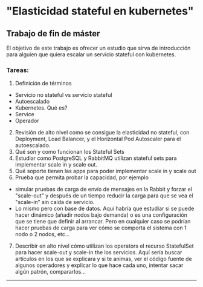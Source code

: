 # "Elasticidad stateful en kubernetes"
## Trabajo de fin de máster
El objetivo de este trabajo es ofrecer un estudio que sirva de introducción para alguien que quiera escalar un servicio stateful con kubernetes.

### Tareas: 
1. Definición de términos
* Servicio no stateful vs servicio stateful
* Autoescalado
* Kubernetes. Qué es?
* Service
* Operador

2. Revisión de alto nivel como se consigue la elasticidad no stateful, con Deployment, Load Balancer, y el Horizontal Pod Autoscaler para el autoescalado.
3. Qué son y como funcionan los Stateful Sets
4. Estudiar como PostgreSQL y RabbitMQ utilizan stateful sets para implementar scale in y scale out. 
5. Qué soporte tienen las apps para poder implementar scale in y scale out
6. Prueba que permita probar la capacidad, por ejemplo
- simular pruebas de carga de envío de mensajes en la Rabbit y forzar el "scale-out" y después de un tiempo reducir la carga para que se vea el "scale-in" sin caída de servicio. 
- Lo mismo pero con base de datos. Aquí habría que estudiar si se puede hacer dinámico (añadir nodos bajo demanda) o es una configuración que se tiene que definir al arrancar. Pero en cualquier caso se podrían hacer pruebas de carga para ver cómo se comporta el sistema con 1 nodo o 2 nodos, etc...
7. Describir en alto nivel cómo utilizan los operators el recurso StatefulSet para hacer scale-out y scale-in the los servicios. Aquí sería buscar artículos en los que se explicara y si te animas, ver el código fuente de algunos operadores y explicar lo que hace cada uno, intentar sacar algún patrón, compararlos...


-------------------
